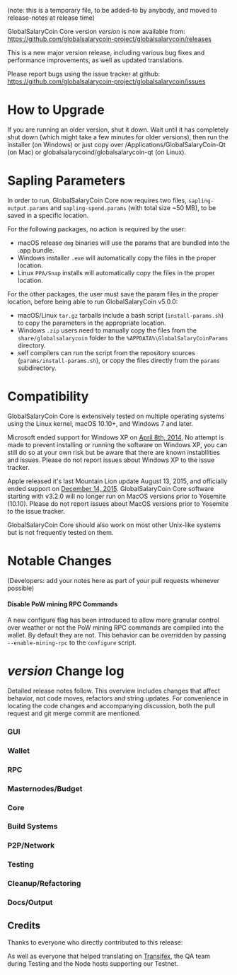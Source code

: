 (note: this is a temporary file, to be added-to by anybody, and moved to release-notes at release time)

GlobalSalaryCoin Core version *version* is now available from:  <https://github.com/globalsalarycoin-project/globalsalarycoin/releases>

This is a new major version release, including various bug fixes and performance improvements, as well as updated translations.

Please report bugs using the issue tracker at github: <https://github.com/globalsalarycoin-project/globalsalarycoin/issues>


How to Upgrade
==============

If you are running an older version, shut it down. Wait until it has completely shut down (which might take a few minutes for older versions), then run the installer (on Windows) or just copy over /Applications/GlobalSalaryCoin-Qt (on Mac) or globalsalarycoind/globalsalarycoin-qt (on Linux).

Sapling Parameters
==================

In order to run, GlobalSalaryCoin Core now requires two files, `sapling-output.params` and `sapling-spend.params` (with total size ~50 MB), to be saved in a specific location.

For the following packages, no action is required by the user:
- macOS release `dmg` binaries will use the params that are bundled into the .app bundle.
- Windows installer `.exe` will automatically copy the files in the proper location.
- Linux `PPA/Snap` installs will automatically copy the files in the proper location.

For the other packages, the user must save the param files in the proper location, before being able to run GlobalSalaryCoin v5.0.0:
- macOS/Linux `tar.gz` tarballs include a bash script (`install-params.sh`) to copy the parameters in the appropriate location.
- Windows `.zip` users need to manually copy the files from the `share/globalsalarycoin` folder to the `%APPDATA%\GlobalSalaryCoinParams` directory.
- self compilers can run the script from the repository sources (`params/install-params.sh`), or copy the files directly from the `params` subdirectory.

Compatibility
==============

GlobalSalaryCoin Core is extensively tested on multiple operating systems using the Linux kernel, macOS 10.10+, and Windows 7 and later.

Microsoft ended support for Windows XP on [April 8th, 2014](https://www.microsoft.com/en-us/WindowsForBusiness/end-of-xp-support), No attempt is made to prevent installing or running the software on Windows XP, you can still do so at your own risk but be aware that there are known instabilities and issues. Please do not report issues about Windows XP to the issue tracker.

Apple released it's last Mountain Lion update August 13, 2015, and officially ended support on [December 14, 2015](http://news.fnal.gov/2015/10/mac-os-x-mountain-lion-10-8-end-of-life-december-14/). GlobalSalaryCoin Core software starting with v3.2.0 will no longer run on MacOS versions prior to Yosemite (10.10). Please do not report issues about MacOS versions prior to Yosemite to the issue tracker.

GlobalSalaryCoin Core should also work on most other Unix-like systems but is not frequently tested on them.


Notable Changes
==============

(Developers: add your notes here as part of your pull requests whenever possible)


#### Disable PoW mining RPC Commands

A new configure flag has been introduced to allow more granular control over weather or not the PoW mining RPC commands are compiled into the wallet. By default they are not. This behavior can be overridden by passing `--enable-mining-rpc` to the `configure` script.


*version* Change log
==============

Detailed release notes follow. This overview includes changes that affect behavior, not code moves, refactors and string updates. For convenience in locating the code changes and accompanying discussion, both the pull request and git merge commit are mentioned.

### GUI

### Wallet

### RPC

### Masternodes/Budget

### Core

### Build Systems

### P2P/Network

### Testing

### Cleanup/Refactoring

### Docs/Output

## Credits

Thanks to everyone who directly contributed to this release:


As well as everyone that helped translating on [Transifex](https://www.transifex.com/projects/p/globalsalarycoin-project-translations/), the QA team during Testing and the Node hosts supporting our Testnet.
